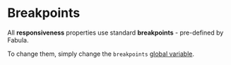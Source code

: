 # Breakpoints

All **responsiveness** properties use standard **breakpoints** - pre-defined by Fabula.

To change them, simply change the `breakpoints` [global variable](/docs/variables/globals).